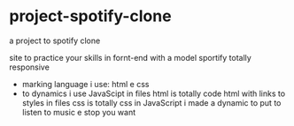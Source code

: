 # project-spotify-clone
 a project to spotify clone 

site to practice your skills in fornt-end with a model sportify totally responsive
- marking language i use: html e css
- to dynamics i use JavaScipt
in files html is totally code html with links to styles
in files css is totally css
in JavaScript i made a dynamic to put to listen to music e stop you want
  
